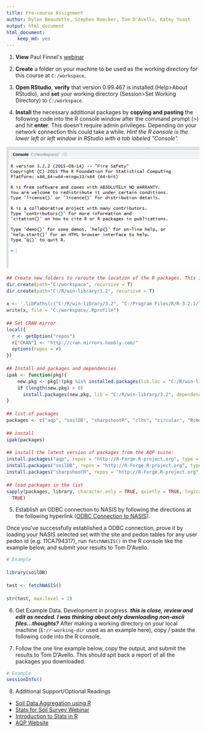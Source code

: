 ```yaml
---
title: Pre-course Assignment
author: Dylan Beaudette, Stephen Roecker, Tom D'Avello, Katey Yoast 
output: html_document
html_document:
    keep_md: yes
---
```


1. **View** Paul Finnel's [webinar](https://youtu.be/VcdowqknChQ)

2. **Create** a folder on your machine to be used as the working directory for this course at `C:/workspace`.

3. **Open RStudio**, **verify** that version 0.99.467 is installed (Help>About RStudio), and **set** your working directory (Session>Set Working Directory) to `C:/workspace`.

4. **Install** the necessary additional packages by **copying and pasting** the following code into the R console window after the command prompt (>) and hit **enter**. This doesn't require admin privileges. Depending on your network connection this could take a while. *Hint the R console is the lower left or left window in RStudio with a tab labeled "Console".* 

![Console](figure/rconsole.png)  


```r
## Create new folders to reroute the location of the R packages. This is a work around for the problems caused by ITs file redirection of the My Documents folder. The .Rprofile file will inform RStudio were your packages are located each time it's opened.
dir.create(path="C:/workspace", recursive = T)
dir.create(path="C:/R/win-library/3.2", recursive = T)

x <- '.libPaths(c("C:/R/win-library/3.2", "C:/Program Files/R/R-3.2.1/library"))'
write(x, file = "C:/workspace/.Rprofile")

## Set CRAN mirror
local({
  r <- getOption("repos")
  r["CRAN"] <- "http://cran.mirrors.hoobly.com/"
  options(repos = r)
})

## Install and packages and dependencies
ipak <- function(pkg){
    new.pkg <- pkg[!(pkg %in% installed.packages(lib.loc = "C:/R/win-library/3.2")[, "Package"])]
    if (length(new.pkg) > 0) 
      install.packages(new.pkg, lib = "C:/R/win-library/3.2", dependencies = TRUE)
}

## list of packages
packages <- c("aqp", "soilDB", "sharpshootR", "clhs", "circular", "Rcmdr", "fBasics", "rms", "randomForest", "rpart", "caret", "knitr", "printr", "markdown", "gdalUtils", "raster", "rgdal", "sp", "spatial", "shape", "shapefiles", "plyr", "dplyr", "reshape2", "httr", "cluster", "ape", "lattice", "latticeExtra", "ggplot2", "RColorBrewer", "plotrix", "rpart.plot")

## install
ipak(packages)

## install the latest version of packages from the AQP suite:
install.packages("aqp", repos = "http://R-Forge.R-project.org", type = "source")
install.packages("soilDB", repos = "http://R-Forge.R-project.org", type = "source")
install.packages("sharpshootR", repos = "http://R-Forge.R-project.org", type = "source")

## load packages in the list
sapply(packages, library, character.only = TRUE, quietly = TRUE, logical.return =
  TRUE)
```

5. Establish an ODBC connection to NASIS by following the directions at the following hyperlink ([ODBC Connection to NASIS](https://r-forge.r-project.org/scm/viewvc.php/*checkout*/docs/soilDB/setup_local_nasis.html?root=aqp)).

Once you've successfully established a ODBC connection, prove it by loading your NASIS selected set with the site and pedon tables for any user pedon id (e.g. 11CA794317), run `fetchNASIS()` in the R console like the example below, and submit your results to Tom D'Avello.


```r
# Example

library(soilDB)

test <- fetchNASIS()

str(test, max.level = 2)
```

6. Get Example Data. Development in progress. ***this is close, review and edit as needed. I was thinking about only downloading non-ascii files...thoughts?***
After making a working directory on your local machine (`E:/r-working-dir` used as an example here), copy / paste the following code into the R console.


7. Follow the one line example below, copy the output, and submit the results to Tom D'Avello. This should spit back a report of all the packages you downloaded.


```r
# Example
sessionInfo()
```


8. Additional Support/Optional Readings
  * [Soil Data Aggregation using R](https://www.youtube.com/watch?v=wD9Y0Qpv5Tw)
  * [Stats for Soil Survey Webinar](https://www.youtube.com/watch?v=G5mFt9k37a4)
  * [Introduction to Stats in R](http://www.gardenersown.co.uk/Education/Lectures/R/index.htm#inputting_data)
  * [AQP Website](http://aqp.r-forge.r-project.org/)
